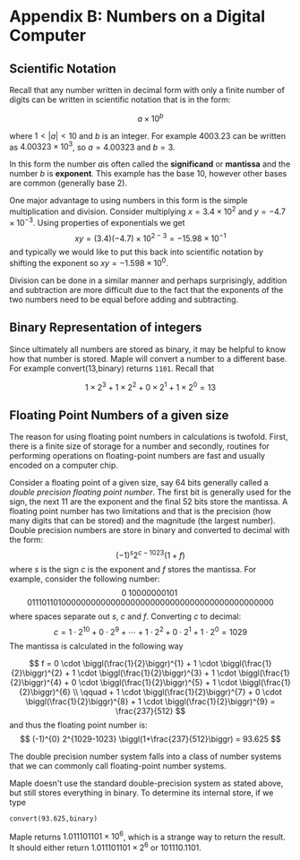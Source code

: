 Appendix B: Numbers on a Digital Computer
======

Scientific Notation
------

Recall that any number written in decimal form with only a finite number of digits can be written in scientific notation that is in the form:

$$ a \times 10^{b} $$


where $1<|a|<10$ and $b$ is an integer.  For example $4003.23$ can be written as $4.00323 \times 10^{3}$, so $a=4.00323$ and $b=3$.

In this form the number $a$is often called the **significand** or **mantissa** and the number $b$ is **exponent**.  This example has the base 10, however other bases are common (generally base 2).   

One major advantage to using numbers in this form is the simple multiplication and division.  Consider multiplying $x=3.4 \times 10^{2}$ and $y=-4.7 \times 10^{-3}$.  Using properties of exponentials we get
$$	xy = (3.4)(-4.7) \times 10^{2-3} = -15.98 \times 10^{-1}$$
and typically we would like to put this back into scientific notation by shifting the exponent so $xy=-1.598 \times 10^{0}$.

Division can be done in a similar manner and perhaps surprisingly, addition and subtraction are more difficult due to the fact that the exponents of the two numbers need to be equal before adding and subtracting.

Binary Representation of integers
-------

Since ultimately all numbers are stored as binary, it may be helpful to know how that number is stored.  Maple will convert a number to a different base.  For example convert(13,binary) returns `1101`.  Recall that

$$ 1 \times 2^{3} + 1 \times 2^{2} + 0 \times 2^{1} + 1 \times 2^{0} = 13$$



Floating Point Numbers of a given size
-----

The reason for using floating point numbers in calculations is twofold.  First, there is a finite size of storage for a number and secondly, routines for performing operations on floating-point numbers are fast and usually encoded on a computer chip.  

Consider a floating point of a given size, say 64 bits generally called a *double precision floating point number*.  The first bit is generally used for the sign, the next 11 are the exponent and the final 52 bits store the mantissa.  A floating point number has two limitations and that is the precision (how many digits that can be stored) and the magnitude (the largest number).  Double precision numbers are store in binary and converted to decimal with the form:
$$
(-1)^{s} 2^{c-1023}(1+f)
$$
where $s$ is the sign $c$ is the exponent and $f$ stores the mantissa.  For example, consider the following number:
$$
0\;10000000101\;0111011010000000000000000000000000000000000000000000
$$
where spaces separate out $s$, $c$ and $f$.  Converting $c$ to decimal:
$$
c = 1 \cdot 2^{10} + 0 \cdot 2^{9} + \cdots + 1 \cdot 2^{2} + 0 \cdot 2^{1} + 1 \cdot 2^{0} = 1029
$$
The mantissa is calculated in the following way

$$
f = 0 \cdot \biggl(\frac{1}{2}\biggr)^{1} + 1 \cdot \biggl(\frac{1}{2}\biggr)^{2} + 1 \cdot \biggl(\frac{1}{2}\biggr)^{3} + 1 \cdot \biggl(\frac{1}{2}\biggr)^{4} + 0 \cdot \biggl(\frac{1}{2}\biggr)^{5} + 1 \cdot \biggl(\frac{1}{2}\biggr)^{6}  \\
\qquad + 1 \cdot \biggl(\frac{1}{2}\biggr)^{7} + 0 \cdot \biggl(\frac{1}{2}\biggr)^{8} + 1 \cdot \biggl(\frac{1}{2}\biggr)^{9} = \frac{237}{512}
$$
and thus the floating point number is:
$$
(-1)^{0} 2^{1029-1023} \biggl(1+\frac{237}{512}\biggr) = 93.625
$$

The double precision number system falls into a class of number systems that we can commonly call floating-point number systems.

Maple doesn't use the standard double-precision system as stated above, but still stores everything in binary.  To determine its internal store, if we type
```
convert(93.625,binary)
```

Maple returns $1.011101101 \times 10^{6}$, which is a strange  way to return the result.  It should either return $1.011101101 \times 2^{6}$ or $101110.1101$.  
